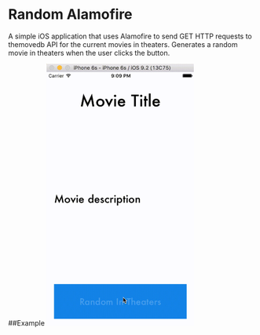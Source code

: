 # Random Alamofire
A simple iOS application that uses Alamofire to send GET HTTP requests to themovedb API for the current movies in theaters. Generates a random movie in theaters when the user clicks the button.

##Example
<img src="demo.gif" alt="alt text" width="300" height="534">
